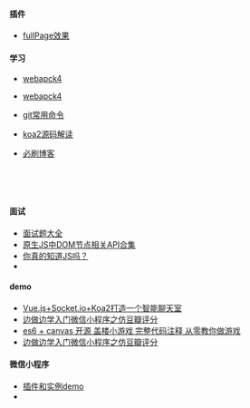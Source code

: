 #### 插件

* [fullPage效果](http://www.dowebok.com/demo/2014/97/#page1)





#### 学习

* [webapck4](http://blog.csdn.net/u012443286/article/details/79504289)

* [webapck4](https://www.jianshu.com/p/4c8e0d869a19)

* [git常用命令](http://mengyujing.com/git%E5%91%BD%E4%BB%A4%E6%80%BB%E7%BB%93/#more)

* [koa2源码解读](https://zhuanlan.zhihu.com/p/34797505)

* [必刷博客](https://microzz.com/)

  ​

  ​

#### 面试

* [面试题大全](https://juejin.im/post/5aae076d6fb9a028cc6100a9)
* [原生JS中DOM节点相关API合集](https://microzz.com/2017/04/06/jsdom/)
* [你真的知道JS吗？](https://microzz.com/2017/04/30/knowjs/)
* ​



#### demo

* [Vue.js+Socket.io+Koa2打造一个智能聊天室](https://microzz.com/2017/05/10/vuechat/)
* [边做边学入门微信小程序之仿豆瓣评分](https://juejin.im/post/5ab45419f265da23a404bda5)
* [es6 + canvas 开源 盖楼小游戏 完整代码注释 从零教你做游戏](https://juejin.im/post/5ab1cae8f265da238059834b)
* [边做边学入门微信小程序之仿豆瓣评分](https://juejin.im/post/5ab45419f265da23a404bda5)

#### 微信小程序

* [插件和实例demo](https://segmentfault.com/a/1190000012177307)
* ​